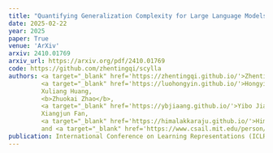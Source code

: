 ```yaml
---
title: "Quantifying Generalization Complexity for Large Language Models"
date: 2025-02-22
year: 2025
paper: True
venue: 'ArXiv'
arxiv: 2410.01769
arxiv_url: https://arxiv.org/pdf/2410.01769
code: https://github.com/zhentingqi/scylla
authors: <a target="_blank" href='https://zhentingqi.github.io/'>Zhenting Qi</a>, 
         <a target="_blank" href='https://luohongyin.github.io/'>Hongyin Luo</a>, 
         Xuliang Huang, 
         <b>Zhuokai Zhao</b>, 
         <a target="_blank" href='https://ybjiaang.github.io/'>Yibo Jiang</a>, 
         Xiangjun Fan, 
         <a target="_blank" href='https://himalakkaraju.github.io/'>Himabindu Lakkaraju</a>, 
         and <a target="_blank" href='https://www.csail.mit.edu/person/jim-glass'>James Glass</a>
publication: International Conference on Learning Representations (ICLR)
---
```


